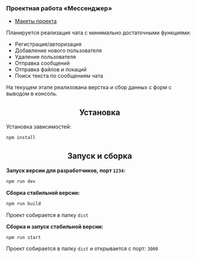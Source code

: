 ### Проектная работа «Мессенджер»

- [Макеты проекта](https://www.figma.com/file/tvVRobUvTiGSkECLTFEmES/Chat-with-Additions)

Планируется реализация чата с минимально достаточными функциями:

- Регистрация/авторизация
- Добавление нового пользователя
- Удаление пользователя
- Отправка сообщений
- Отправка файлов и локаций
- Поиск текста по сообщениям чата

На текущем этапе реализована верстка и сбор данных с форм с выводом в консоль.

<h2 align="center">Установка</h2>

Установка зависимостей:

```bash
npm install
```

<h2 align="center">Запуск и сборка</h2>

**Запуск версии для разработчиков, порт `1234`:**

```bash
npm run dev
```

**Сборка стабильной версии:**

```bash
npm run build
```

Проект собирается в папку `dist`

**Сборка и запуск стабильной версии:**

```bash
npm run start
```

Проект собирается в папку `dist` и открывается с порт: `3000`
